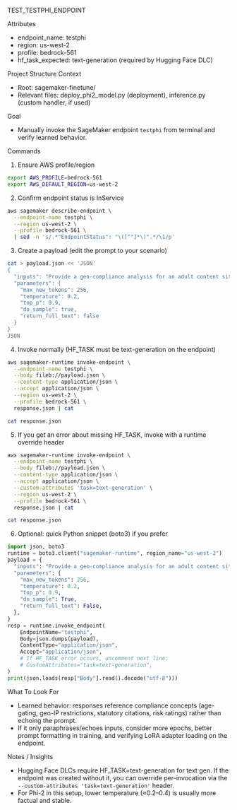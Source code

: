 TEST_TESTPHI_ENDPOINT

Attributes
- endpoint_name: testphi
- region: us-west-2
- profile: bedrock-561
- hf_task_expected: text-generation (required by Hugging Face DLC)

Project Structure Context
- Root: sagemaker-finetune/
- Relevant files: deploy_phi2_model.py (deployment), inference.py (custom handler, if used)

Goal
- Manually invoke the SageMaker endpoint `testphi` from terminal and verify learned behavior.

Commands
1) Ensure AWS profile/region
```bash
export AWS_PROFILE=bedrock-561
export AWS_DEFAULT_REGION=us-west-2
```

2) Confirm endpoint status is InService
```bash
aws sagemaker describe-endpoint \
  --endpoint-name testphi \
  --region us-west-2 \
  --profile bedrock-561 \
  | sed -n 's/.*"EndpointStatus": "\([^"]*\)".*/\1/p'
```

3) Create a payload (edit the prompt to your scenario)
```bash
cat > payload.json << 'JSON'
{
  "inputs": "Provide a geo-compliance analysis for an adult content site accessible from Florida. Outline age verification, data retention, and access restrictions.",
  "parameters": {
    "max_new_tokens": 256,
    "temperature": 0.2,
    "top_p": 0.9,
    "do_sample": true,
    "return_full_text": false
  }
}
JSON
```

4) Invoke normally (HF_TASK must be text-generation on the endpoint)
```bash
aws sagemaker-runtime invoke-endpoint \
  --endpoint-name testphi \
  --body fileb://payload.json \
  --content-type application/json \
  --accept application/json \
  --region us-west-2 \
  --profile bedrock-561 \
  response.json | cat

cat response.json
```

5) If you get an error about missing HF_TASK, invoke with a runtime override header
```bash
aws sagemaker-runtime invoke-endpoint \
  --endpoint-name testphi \
  --body fileb://payload.json \
  --content-type application/json \
  --accept application/json \
  --custom-attributes 'task=text-generation' \
  --region us-west-2 \
  --profile bedrock-561 \
  response.json | cat

cat response.json
```

6) Optional: quick Python snippet (boto3) if you prefer
```python
import json, boto3
runtime = boto3.client("sagemaker-runtime", region_name="us-west-2")
payload = {
  "inputs": "Provide a geo-compliance analysis for an adult content site accessible from Florida.",
  "parameters": {
    "max_new_tokens": 256,
    "temperature": 0.2,
    "top_p": 0.9,
    "do_sample": True,
    "return_full_text": False,
  },
}
resp = runtime.invoke_endpoint(
    EndpointName="testphi",
    Body=json.dumps(payload),
    ContentType="application/json",
    Accept="application/json",
    # If HF_TASK error occurs, uncomment next line:
    # CustomAttributes="task=text-generation",
)
print(json.loads(resp["Body"].read().decode("utf-8")))
```

What To Look For
- Learned behavior: responses reference compliance concepts (age-gating, geo-IP restrictions, statutory citations, risk ratings) rather than echoing the prompt.
- If it only paraphrases/echoes inputs, consider more epochs, better prompt formatting in training, and verifying LoRA adapter loading on the endpoint.

Notes / Insights
- Hugging Face DLCs require HF_TASK=text-generation for text gen. If the endpoint was created without it, you can override per-invocation via the `--custom-attributes 'task=text-generation'` header.
- For Phi-2 in this setup, lower temperature (≈0.2–0.4) is usually more factual and stable.




